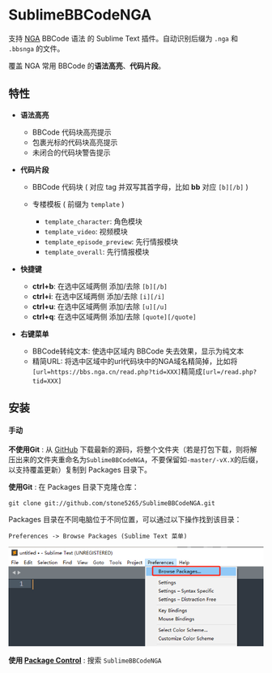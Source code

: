 SublimeBBCodeNGA
=============

支持 [NGA](https://bbs.nga.cn/) BBCode 语法 的 Sublime Text 插件。自动识别后缀为 `.nga` 和 `.bbsnga` 的文件。

覆盖 NGA 常用 BBCode 的**语法高亮**、**代码片段**。

## 特性

- **语法高亮**
  - BBCode 代码块高亮提示
  - 包裹光标的代码块高亮提示
  - 未闭合的代码块警告提示
  
- **代码片段**
  - BBCode 代码块 ( 对应 tag 并双写其首字母，比如 **bb** 对应 `[b][/b]` )

  - 专楼模板 ( 前缀为 `template` )
    - `template_character`: 角色模块
    - `template_video`: 视频模块
    - `template_episode_preview`: 先行情报模块
    - `template_overall`: 先行情报模块

- **快捷键**
  - **ctrl+b**: 在选中区域两侧 添加/去除 `[b][/b]`
  - **ctrl+i**: 在选中区域两侧 添加/去除 `[i][/i]`
  - **ctrl+u**: 在选中区域两侧 添加/去除 `[u][/u]`
  - **ctrl+q**: 在选中区域两侧 添加/去除 `[quote][/quote]`

- **右键菜单**
  - BBCode转纯文本: 使选中区域内 BBCode 失去效果，显示为纯文本
  - 精简URL: 将选中区域中的url代码块中的NGA域名精简掉，比如将`[url=https://bbs.nga.cn/read.php?tid=XXX]`精简成`[url=/read.php?tid=XXX]`

## 安装

#### 手动

**不使用Git** : 从 [GitHub](https://github.com/stone5265/SublimeBBCodeNGA) 下载最新的源码，将整个文件夹（若是打包下载，则将解压出来的文件夹重命名为`SublimeBBCodeNGA`，不要保留如`-master/-vX.X`的后缀，以支持覆盖更新）复制到 Packages 目录下。

**使用Git** : 在 Packages 目录下克隆仓库：

    git clone git://github.com/stone5265/SublimeBBCodeNGA.git

Packages 目录在不同电脑位于不同位置，可以通过以下操作找到该目录：

    Preferences -> Browse Packages (Sublime Text 菜单)

![Packages](figs/access_packages.jpg)

**使用 [Package Control](https://packagecontrol.io/installation#Manual)** : 搜索 `SublimeBBCodeNGA`

